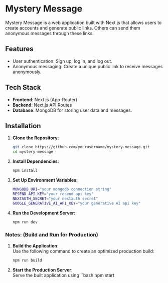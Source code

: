 # Mystery Message

Mystery Message is a web application built with Next.js that allows users to create accounts and generate public links. Others can send them anonymous messages through these links.

## Features

- User authentication: Sign up, log in, and log out.
- Anonymous messaging: Create a unique public link to receive messages anonymously.

## Tech Stack

- **Frontend**: Next.js (App-Router)
- **Backend**: Next.js API Routes
- **Database**: MongoDB for storing user data and messages.

## Installation

1. **Clone the Repository**:
   ```bash
   git clone https://github.com/yourusername/mystery-message.git
   cd mystery-message
   ```
2. **Install Dependencies**:
   ```bash
   npm install
   ```
3. **Set Up Environment Variables**:
   ```bash
   MONGODB_URI="your mongodb connection string"
   RESEND_API_KEY="your resend api key"
   NEXTAUTH_SECRET="your nextauth secret"
   GOOGLE_GENERATIVE_AI_API_KEY="your generative AI api key"
   ```
4. **Run the Development Server:**:
   ```bash
   npm run dev
   ```

### Notes: (Build and Run for Production)

1. **Build the Application**:<br>
   Use the following command to create an optimized production build:
   ```bash
   npm run build
   ```
2. **Start the Production Server**:<br>
   Serve the built application using
   ``bash
   npm start
